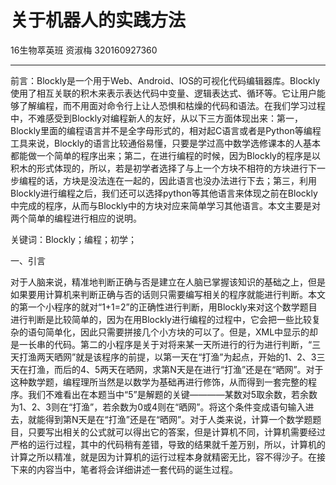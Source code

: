 # 关于机器人的实践方法

16生物萃英班 资淑梅 320160927360

---

前言：Blockly是一个用于Web、Android、IOS的可视化代码编辑器库。Blockly使用了相互关联的积木来表示表达代码中变量、逻辑表达式、循环等。它让用户能够了解编程，而不用面对命令行上让人恐惧和枯燥的代码和语法。在我们学习过程中，不难感受到Blockly对编程新人的友好，从以下三方面体现出来：第一，Blockly里面的编程语言并不是全字母形式的，相对起C语言或者是Python等编程工具来说，Blockly的语言比较通俗易懂，只要是学过高中数学选修课本的人基本都能做一个简单的程序出来；第二，在进行编程的时候，因为Blockly的程序是以积木的形式体现的，所以，若是初学者选择了与上一个方块不相符的方块进行下一步编程的话，方块是没法连在一起的，因此语言也没办法进行下去；第三，利用Blockly进行编程之后，我们还可以选择python等其他语言来体现之前在Blockly中完成的程序，从而与Blockly中的方块对应来简单学习其他语言。本文主要是对两个简单的编程进行相应的说明。

关键词：Blockly；编程；初学；

一、引言

对于人脑来说，精准地判断正确与否是建立在人脑已掌握该知识的基础之上，但是如果要用计算机来判断正确与否的话则只需要编写相关的程序就能进行判断。本文的第一个小程序的就对“1+1=2”的正确性进行判断，用Blockly来对这个数学题目进行判断是比较简单的，因为在用Blockly进行编程的过程中，它会把一些比较复杂的语句简单化，因此只需要拼接几个小方块的可以了。但是，XML中显示的却是一长串的代码。第二的小程序是关于对将来某一天所进行的行为进行判断，“三天打渔两天晒网”就是该程序的前提，以第一天在“打渔”为起点，开始的1、2、3三天在打渔，而后的4、5两天在晒网，求第N天是在进行“打渔”还是在“晒网”。对于这种数学题，编程理所当然是以数学为基础再进行修饰，从而得到一套完整的程序。我们不难看出在本题当中“5”是解题的关键————某数对5取余数，若余数为1、2、3则在“打渔”，若余数为0或4则在“晒网”。将这个条件变成语句输入进去，就能得到第N天是在“打渔”还是在“晒网”。对于人类来说，计算一个数学题题目，只要写出相关的公式就可以得出它的答案，但是计算机不同，计算机需要经过严格的运行过程，其中的代码稍有差错，导致的结果就千差万别，所以，计算机的计算之所以精准，就是因为计算机的运行过程本身就精密无比，容不得沙子。在接下来的内容当中，笔者将会详细讲述一套代码的诞生过程。



